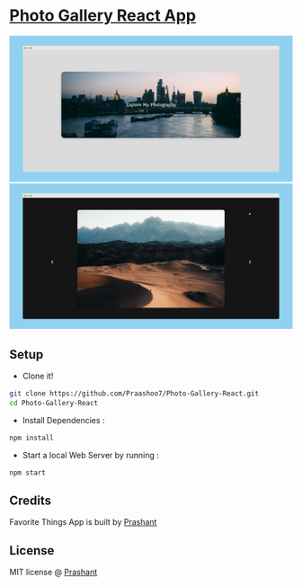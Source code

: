 # [Photo Gallery React App](https://praashoo7.github.io/Photo-Gallery-React/)

![Readme Image](public/images/ReadMe_Image1.png)
![Readme Image](public/images/ReadMe_Image2.png)

## Setup
- Clone it!
```sh
git clone https://github.com/Praashoo7/Photo-Gallery-React.git
cd Photo-Gallery-React
```
- Install Dependencies :
```sh
npm install
```
- Start a local Web Server by running :
```sh
npm start
```

## Credits

Favorite Things App is built by [Prashant](https://praashoo7.github.io/Portfolio/)

## License

MIT license @ [Prashant](https://praashoo7.github.io/Portfolio/)
